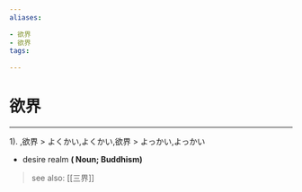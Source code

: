 ```yaml
---
aliases:
    
- 欲界
- 欲界
tags:
    
---
```


# 欲界
---
1).
,欲界 > よくかい,よくかい,欲界 > よっかい,よっかい

- desire realm
**( Noun; Buddhism)**
> see also:  [[三界]]
            
